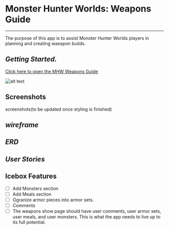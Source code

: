 # **Monster Hunter Worlds: Weapons Guide**
--- 
 The purpose of this app is to assist Monster Hunter Worlds players in planning and creating waeapon builds. 

## *Getting Started.*
[Click here to open the MHW Weapons Guide](https://www.example.com)


![alt text](image.jpg)

## Screenshots
screenshots(to be updated once styling is finished)


## *wireframe*

## *ERD*

## *User Stories*


## **Icebox Features**
- [ ] Add Monsters section
- [ ] Add Meals section
- [ ] Ogranize armor pieces into armor sets.
- [ ] Comments
- [ ] The weapons show page should have user comments, user armor sets, user meals, and user monsters. This is what the app needs to live up to its full potential. 